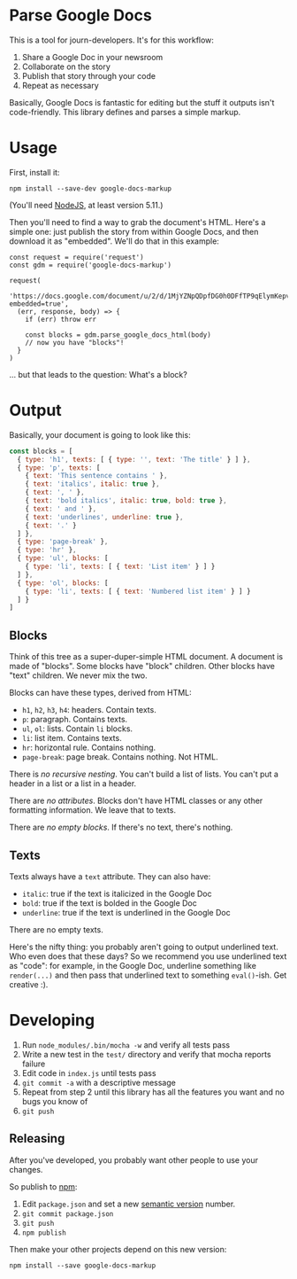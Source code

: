 # Parse Google Docs

This is a tool for journ-developers. It's for this workflow:

1. Share a Google Doc in your newsroom
2. Collaborate on the story
3. Publish that story through your code
4. Repeat as necessary

Basically, Google Docs is fantastic for editing but the stuff it outputs isn't
code-friendly. This library defines and parses a simple markup.

# Usage

First, install it:

    npm install --save-dev google-docs-markup

(You'll need [NodeJS](https://nodejs.org/), at least version 5.11.)

Then you'll need to find a way to grab the document's HTML. Here's a simple one:
just publish the story from within Google Docs, and then download it as
"embedded". We'll do that in this example:

    const request = require('request')
    const gdm = require('google-docs-markup')

    request(
      'https://docs.google.com/document/u/2/d/1MjYZNpQDpfDG0h0DFfTP9qElymKepvK8QsfozjjEfRw/pub?embedded=true',
      (err, response, body) => {
        if (err) throw err

        const blocks = gdm.parse_google_docs_html(body)
        // now you have "blocks"!
      }
    )

... but that leads to the question: What's a block?

# Output

Basically, your document is going to look like this:

```javascript
const blocks = [
  { type: 'h1', texts: [ { type: '', text: 'The title' } ] },
  { type: 'p', texts: [
    { text: 'This sentence contains ' },
    { text: 'italics', italic: true },
    { text: ', ' },
    { text: 'bold italics', italic: true, bold: true },
    { text: ' and ' },
    { text: 'underlines', underline: true },
    { text: '.' }
  ] },
  { type: 'page-break' },
  { type: 'hr' },
  { type: 'ul', blocks: [
    { type: 'li', texts: [ { text: 'List item' } ] }
  ] },
  { type: 'ol', blocks: [
    { type: 'li', texts: [ { text: 'Numbered list item' } ] }
  ] }
]
```

## Blocks

Think of this tree as a super-duper-simple HTML document. A document is made of
"blocks". Some blocks have "block" children. Other blocks have "text" children.
We never mix the two.

Blocks can have these types, derived from HTML:

* `h1`, `h2`, `h3`, `h4`: headers. Contain texts.
* `p`: paragraph. Contains texts.
* `ul`, `ol`: lists. Contain `li` blocks.
* `li`: list item. Contains texts.
* `hr`: horizontal rule. Contains nothing.
* `page-break`: page break. Contains nothing. Not HTML.

There is *no recursive nesting*. You can't build a list of lists. You can't
put a header in a list or a list in a header.

There are *no attributes*. Blocks don't have HTML classes or any other
formatting information. We leave that to texts.

There are *no empty blocks*. If there's no text, there's nothing.

## Texts

Texts always have a `text` attribute. They can also have:

* `italic`: true if the text is italicized in the Google Doc
* `bold`: true if the text is bolded in the Google Doc
* `underline`: true if the text is underlined in the Google Doc

There are no empty texts.

Here's the nifty thing: you probably aren't going to output underlined text.
Who even does that these days? So we recommend you use underlined text as
"code": for example, in the Google Doc, underline something like `render(...)`
and then pass that underlined text to something `eval()`-ish. Get creative :).

# Developing

1. Run `node_modules/.bin/mocha -w` and verify all tests pass
2. Write a new test in the `test/` directory and verify that mocha reports failure
3. Edit code in `index.js` until tests pass
4. `git commit -a` with a descriptive message
5. Repeat from step 2 until this library has all the features you want and no bugs you know of
6. `git push`

## Releasing

After you've developed, you probably want other people to use your changes.

So publish to [npm](http://npmjs.com):

1. Edit `package.json` and set a new [semantic version](http://semver.org/) number.
2. `git commit package.json`
3. `git push`
4. `npm publish`

Then make your other projects depend on this new version:

```
npm install --save google-docs-markup
```
